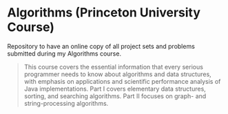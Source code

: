 # Algorithms (Princeton University Course)

Repository to have an online copy of all project sets and problems submitted during my Algorithms course.

> This course covers the essential information that every serious programmer needs to know about algorithms and data structures, with emphasis on applications and scientific performance analysis of Java implementations. 
> Part I covers elementary data structures, sorting, and searching algorithms. 
> Part II focuses on graph- and string-processing algorithms.
